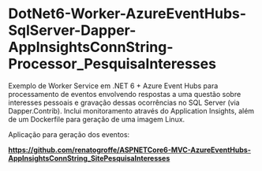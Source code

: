 # DotNet6-Worker-AzureEventHubs-SqlServer-Dapper-AppInsightsConnString-Processor_PesquisaInteresses
Exemplo de Worker Service em .NET 6 + Azure Event Hubs para processamento de eventos envolvendo respostas a uma questão sobre interesses pessoais e gravação dessas ocorrências no SQL Server (via Dapper.Contrib). Inclui monitoramento através do Application Insights, além de um Dockerfile para geração de uma imagem Linux.

Aplicação para geração dos eventos:

**https://github.com/renatogroffe/ASPNETCore6-MVC-AzureEventHubs-AppInsightsConnString_SitePesquisaInteresses**